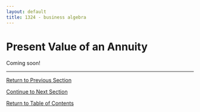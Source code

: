 ```yaml
---
layout: default
title: 1324 - business algebra
---
```


Present Value of an Annuity
===

Coming soon!

---

[Return to Previous Section](3-3-future-value.html)

[Continue to Next Section](tbd)

[Return to Table of Contents](index.html)